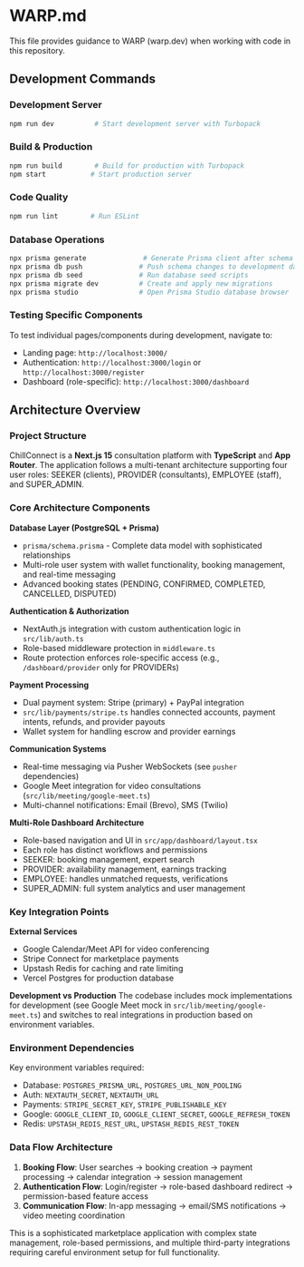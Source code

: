 # WARP.md

This file provides guidance to WARP (warp.dev) when working with code in this repository.

## Development Commands

### Development Server
```bash
npm run dev          # Start development server with Turbopack
```

### Build & Production
```bash
npm run build        # Build for production with Turbopack
npm start           # Start production server
```

### Code Quality
```bash
npm run lint        # Run ESLint
```

### Database Operations
```bash
npx prisma generate              # Generate Prisma client after schema changes
npx prisma db push              # Push schema changes to development database
npx prisma db seed              # Run database seed scripts
npx prisma migrate dev          # Create and apply new migrations
npx prisma studio               # Open Prisma Studio database browser
```

### Testing Specific Components
To test individual pages/components during development, navigate to:
- Landing page: `http://localhost:3000/`
- Authentication: `http://localhost:3000/login` or `http://localhost:3000/register`
- Dashboard (role-specific): `http://localhost:3000/dashboard`

## Architecture Overview

### Project Structure
ChillConnect is a **Next.js 15** consultation platform with **TypeScript** and **App Router**. The application follows a multi-tenant architecture supporting four user roles: SEEKER (clients), PROVIDER (consultants), EMPLOYEE (staff), and SUPER_ADMIN.

### Core Architecture Components

**Database Layer (PostgreSQL + Prisma)**
- `prisma/schema.prisma` - Complete data model with sophisticated relationships
- Multi-role user system with wallet functionality, booking management, and real-time messaging
- Advanced booking states (PENDING, CONFIRMED, COMPLETED, CANCELLED, DISPUTED)

**Authentication & Authorization**
- NextAuth.js integration with custom authentication logic in `src/lib/auth.ts`
- Role-based middleware protection in `middleware.ts` 
- Route protection enforces role-specific access (e.g., `/dashboard/provider` only for PROVIDERs)

**Payment Processing**
- Dual payment system: Stripe (primary) + PayPal integration
- `src/lib/payments/stripe.ts` handles connected accounts, payment intents, refunds, and provider payouts
- Wallet system for handling escrow and provider earnings

**Communication Systems**
- Real-time messaging via Pusher WebSockets (see `pusher` dependencies)
- Google Meet integration for video consultations (`src/lib/meeting/google-meet.ts`)
- Multi-channel notifications: Email (Brevo), SMS (Twilio)

**Multi-Role Dashboard Architecture**
- Role-based navigation and UI in `src/app/dashboard/layout.tsx`
- Each role has distinct workflows and permissions
- SEEKER: booking management, expert search
- PROVIDER: availability management, earnings tracking  
- EMPLOYEE: handles unmatched requests, verifications
- SUPER_ADMIN: full system analytics and user management

### Key Integration Points

**External Services**
- Google Calendar/Meet API for video conferencing
- Stripe Connect for marketplace payments
- Upstash Redis for caching and rate limiting
- Vercel Postgres for production database

**Development vs Production**
The codebase includes mock implementations for development (see Google Meet mock in `src/lib/meeting/google-meet.ts`) and switches to real integrations in production based on environment variables.

### Environment Dependencies
Key environment variables required:
- Database: `POSTGRES_PRISMA_URL`, `POSTGRES_URL_NON_POOLING`
- Auth: `NEXTAUTH_SECRET`, `NEXTAUTH_URL`
- Payments: `STRIPE_SECRET_KEY`, `STRIPE_PUBLISHABLE_KEY`
- Google: `GOOGLE_CLIENT_ID`, `GOOGLE_CLIENT_SECRET`, `GOOGLE_REFRESH_TOKEN`
- Redis: `UPSTASH_REDIS_REST_URL`, `UPSTASH_REDIS_REST_TOKEN`

### Data Flow Architecture
1. **Booking Flow**: User searches → booking creation → payment processing → calendar integration → session management
2. **Authentication Flow**: Login/register → role-based dashboard redirect → permission-based feature access
3. **Communication Flow**: In-app messaging → email/SMS notifications → video meeting coordination

This is a sophisticated marketplace application with complex state management, role-based permissions, and multiple third-party integrations requiring careful environment setup for full functionality.
